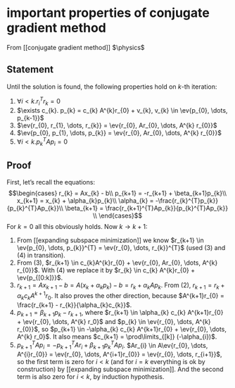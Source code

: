 # important properties of conjugate gradient method
From [[conjugate gradient method]]
$\physics$
## Statement
Until the solution is found, the following properties hold on $k$-th iteration:
1. $\forall i < k. r_{i}^{T}r_{k} = 0$
2. $\exists c_{k}. p_{k} = c_{k} A^{k}r_{0} + v_{k}, v_{k} \in \ev{p_{0}, \dots, p_{k-1}}$
3. $\ev{r_{0}, r_{1}, \dots, r_{k}} = \ev{r_{0}, Ar_{0}, \dots, A^{k} r_{0}}$
4. $\ev{p_{0}, p_{1}, \dots, p_{k}} = \ev{r_{0}, Ar_{0}, \dots, A^{k} r_{0}}$
5. $\forall i < k. p_{k}^{T}Ap_{i} = 0$

## Proof
First, let’s recall the equations:
$$\begin{cases}
r_{k} = Ax_{k} - b\\
p_{k+1} = -r_{k+1} + \beta_{k+1}p_{k}\\
x_{k+1} = x_{k} + \alpha_{k}p_{k}\\
\alpha_{k} = -\frac{r_{k}^{T}p_{k}}{p_{k}^{T}Ap_{k}}\\
\beta_{k+1} = \frac{r_{k+1}^{T}Ap_{k}}{p_{k}^{T}Ap_{k}} \\
\end{cases}$$
For $k = 0$ all this obviously holds. Now $k \to k + 1$:
1. From [[expanding subspace minimization]] we know $r_{k+1} \in \ev{p_{0}, \dots, p_{k}}^{T} = \ev{r_{0}, \dots, r_{k}}^{T}$ (used (3) and (4) in transition).
2. From (3), $r_{k+1} \in c_{k}A^{k}r_{0} + \ev{r_{0}, Ar_{0}, \dots, A^{k} r_{0}}$. With (4) we replace it by $r_{k} \in c_{k} A^{k}r_{0} + \ev{p_{[0:k]}}$.
3. $r_{k+1} = Ax_{k+1} - b = A(x_{k} + \alpha_{k} p_{k}) - b = r_{k} + \alpha_{k} A p_{k}$. From (2), $r_{k+1} = r_{k} + \alpha_{k} c_{k} A^{k+1}r_{0}$. It also proves the other direction, because $A^{k+1}r_{0} = \frac{r_{k+1} - r_{k}}{\alpha_{k}c_{k}}$.
4. $p_{k+1} = \beta_{k+1}p_{k} - r_{k+1}$, where $r_{k+1} \in \alpha_{k} c_{k} A^{k+1}r_{0} + \ev{r_{0}, \dots, A^{k} r_0}$ and $p_{k} \in \ev{r_{0}, \dots, A^{k} r_{0}}$, so $p_{k+1} \in -\alpha_{k} c_{k} A^{k+1}r_{0} + \ev{r_{0}, \dots, A^{k} r_0}$. It also means $c_{k+1} = \prod\limits_{[k]} (-\alpha_{i})$.
5. $p_{k+1}^{T}Ap_{i} = -p_{k+1}^{T}Ar_{i} + \beta_{k+1} p_{k}^{T}Ap_{i}$. $Ar_{i} \in A\ev{r_{0}, \dots, A^{i}r_{0}} = \ev{r_{0}, \dots, A^{i+1}r_{0}} = \ev{r_{0}, \dots, r_{i+1}}$, so the first term is zero for $i < k$ (and for $i = k$ everything is ok by construction) by [[expanding subspace minimization]]. And the second term is also zero for $i < k$, by induction hypothesis.